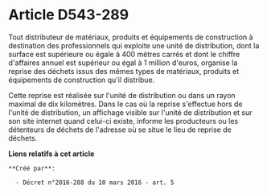 # Article D543-289

Tout distributeur de matériaux, produits et équipements de construction à destination des professionnels qui exploite une
unité de distribution, dont la surface est supérieure ou égale à 400 mètres carrés et dont le chiffre d'affaires annuel est
supérieur ou égal à 1 million d'euros, organise la reprise des déchets issus des mêmes types de matériaux, produits et
équipements de construction qu'il distribue.

Cette reprise est réalisée sur l'unité de distribution ou dans un rayon maximal de dix kilomètres. Dans le cas où la reprise
s'effectue hors de l'unité de distribution, un affichage visible sur l'unité de distribution et sur son site internet quand
celui-ci existe, informe les producteurs ou les détenteurs de déchets de l'adresse où se situe le lieu de reprise de déchets.

**Liens relatifs à cet article**

	**Créé par**:

	  - Décret n°2016-288 du 10 mars 2016 - art. 5
